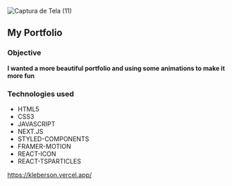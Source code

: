 ![Captura de Tela (11)](https://user-images.githubusercontent.com/79817657/172053837-8a8531ec-bcc6-4aa0-9fcd-d5ea66dd42fc.png)

## My Portfolio

### Objective

**I wanted a more beautiful portfolio and using some animations to make it more fun**

### Technologies used

* HTML5
* CSS3
* JAVASCRIPT
* NEXT.JS
* STYLED-COMPONENTS
* FRAMER-MOTION
* REACT-ICON
* REACT-TSPARTICLES

https://kleberson.vercel.app/
